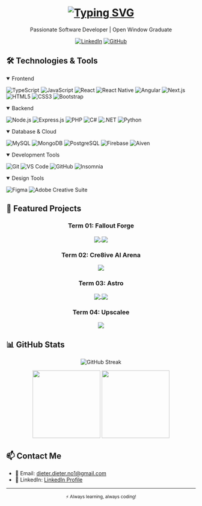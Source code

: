 <h1 align="center">
  <a href="https://git.io/typing-svg"><img src="https://readme-typing-svg.demolab.com?font=Fira+Code&weight=600&size=32&duration=3000&pause=1000&center=true&vCenter=true&repeat=true&random=false&width=435&lines=Dieter+Roelofse;Full+Stack+Developer&color=FFFFFF" alt="Typing SVG" /></a>
</h1>

<p align="center">
    Passionate Software Developer | Open Window Graduate
</p>

<div align="center">
  
  [![LinkedIn](https://img.shields.io/badge/-LinkedIn-0A66C2?style=flat-square&logo=linkedin&logoColor=white)](https://www.linkedin.com/in/dieter-roelofse-4769152a0/)
  [![GitHub](https://img.shields.io/badge/-GitHub-181717?style=flat-square&logo=github&logoColor=white)](https://github.com/DieterR97)
  
</div>

## 🛠️ Technologies & Tools

<details open>
<summary>Frontend</summary>

![TypeScript](https://img.shields.io/badge/-TypeScript-3178C6?style=flat-square&logo=typescript&logoColor=white)
![JavaScript](https://img.shields.io/badge/-JavaScript-F7DF1E?style=flat-square&logo=javascript&logoColor=black)
![React](https://img.shields.io/badge/-React-61DAFB?style=flat-square&logo=react&logoColor=black)
![React Native](https://img.shields.io/badge/-React_Native-61DAFB?style=flat-square&logo=react&logoColor=black)
![Angular](https://img.shields.io/badge/-Angular-DD0031?style=flat-square&logo=angular&logoColor=white)
![Next.js](https://img.shields.io/badge/-Next.js-000000?style=flat-square&logo=next.js&logoColor=white)
![HTML5](https://img.shields.io/badge/-HTML5-E34F26?style=flat-square&logo=html5&logoColor=white)
![CSS3](https://img.shields.io/badge/-CSS3-1572B6?style=flat-square&logo=css3&logoColor=white)
![Bootstrap](https://img.shields.io/badge/-Bootstrap-7952B3?style=flat-square&logo=bootstrap&logoColor=white)

</details>

<details open>
<summary>Backend</summary>

![Node.js](https://img.shields.io/badge/-Node.js-339933?style=flat-square&logo=node.js&logoColor=white)
![Express.js](https://img.shields.io/badge/-Express.js-000000?style=flat-square&logo=express&logoColor=white)
![PHP](https://img.shields.io/badge/-PHP-777BB4?style=flat-square&logo=php&logoColor=white)
![C#](https://img.shields.io/badge/-C%23-239120?style=flat-square&logo=c-sharp&logoColor=white)
![.NET](https://img.shields.io/badge/-.NET-512BD4?style=flat-square&logo=.net&logoColor=white)
![Python](https://img.shields.io/badge/-Python-3776AB?style=flat-square&logo=python&logoColor=white)

</details>

<details open>
<summary>Database & Cloud</summary>

![MySQL](https://img.shields.io/badge/-MySQL-4479A1?style=flat-square&logo=mysql&logoColor=white)
![MongoDB](https://img.shields.io/badge/-MongoDB-47A248?style=flat-square&logo=mongodb&logoColor=white)
![PostgreSQL](https://img.shields.io/badge/-PostgreSQL-336791?style=flat-square&logo=postgresql&logoColor=white)
![Firebase](https://img.shields.io/badge/-Firebase-FFCA28?style=flat-square&logo=firebase&logoColor=black)
![Aiven](https://img.shields.io/badge/-Aiven-FF4A1F?style=flat-square&logo=aiven&logoColor=white)

</details>

<details open>
<summary>Development Tools</summary>

![Git](https://img.shields.io/badge/-Git-F05032?style=flat-square&logo=git&logoColor=white)
![VS Code](https://img.shields.io/badge/-VS_Code-007ACC?style=flat-square&logo=visual-studio-code&logoColor=white)
![GitHub](https://img.shields.io/badge/-GitHub-181717?style=flat-square&logo=github&logoColor=white)
![Insomnia](https://img.shields.io/badge/-Insomnia-5849BE?style=flat-square&logo=insomnia&logoColor=white)

</details>

<details open>
<summary>Design Tools</summary>

![Figma](https://img.shields.io/badge/-Figma-F24E1E?style=flat-square&logo=figma&logoColor=white)
![Adobe Creative Suite](https://img.shields.io/badge/-Adobe_Creative_Suite-FF0000?style=flat-square&logo=adobe&logoColor=white)

</details>

## 📌 Featured Projects

<div align="center">
    <h3>Term 01: Fallout Forge</h3>
    <a href="https://github.com/DieterR97/Fallout-Forge-Frontend">
        <img align="center" src="https://github-readme-stats.vercel.app/api/pin/?username=DieterR97&repo=Fallout-Forge-Frontend&theme=dark" />
    </a>
    <a href="https://github.com/DieterR97/Fallout-Forge-Backend">
        <img align="center" src="https://github-readme-stats.vercel.app/api/pin/?username=DieterR97&repo=Fallout-Forge-Backend&theme=dark" />
    </a>
    <h3>Term 02: Cre8ive AI Arena</h3>
    <a href="https://github.com/DieterR97/Cre8ive-AI-Arena">
        <img align="center" src="https://github-readme-stats.vercel.app/api/pin/?username=DieterR97&repo=Cre8ive-AI-Arena&theme=dark" />
    </a>
    <h3>Term 03: Astro</h3>
    <a href="https://github.com/DieterR97/Astro">
        <img align="center" src="https://github-readme-stats.vercel.app/api/pin/?username=DieterR97&repo=Astro&theme=dark" />
    </a>
    <a href="https://github.com/DieterR97/Astro-Backend">
        <img align="center" src="https://github-readme-stats.vercel.app/api/pin/?username=DieterR97&repo=Astro-Backend&theme=dark" />
    </a>
    <h3>Term 04: Upscalee</h3>
    <a href="https://github.com/DieterR97/Upscalee">
        <img align="center" src="https://github-readme-stats.vercel.app/api/pin/?username=DieterR97&repo=Upscalee&theme=dark" />
    </a>
</div>

## 📊 GitHub Stats

<div align="center">
  
![GitHub Streak](https://github-readme-streak-stats.herokuapp.com/?user=DieterR97&theme=dark&hide_border=true)

<img height="180em" src="https://github-readme-stats.vercel.app/api?username=DieterR97&show_icons=true&theme=dark&include_all_commits=true&count_private=true"/>
<img height="180em" src="https://github-readme-stats.vercel.app/api/top-langs/?username=DieterR97&layout=compact&langs_count=7&theme=dark"/>

</div>

## 📫 Contact Me

- 📧 Email: dieter.dieter.no1@gmail.com
- 💼 LinkedIn: [LinkedIn Profile](https://www.linkedin.com/in/dieter-roelofse-4769152a0/)

---

<div align="center">
  <sub>⚡ Always learning, always coding!</sub>
</div>